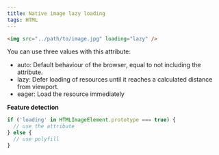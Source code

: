 ```yaml
---
title: Native image lazy loading
tags: HTML
---
```


```html
<img src="../path/to/image.jpg" loading="lazy" />
```

You can use three values with this attribute:

- auto: Default behaviour of the browser, equal to not including the attribute.
- lazy: Defer loading of resources until it reaches a calculated distance from viewport.
- eager: Load the resource immediately

**Feature detection**

```js
if ('loading' in HTMLImageElement.prototype === true) {
  // use the attribute
} else {
  // use polyfill
}
```
